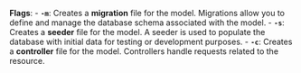 **Flags**:
    - **`-m`**: Creates a **migration** file for the model. Migrations allow you to define and manage the database schema associated with the model.
    - **`-s`**: Creates a **seeder** file for the model. A seeder is used to populate the database with initial data for testing or development purposes.
    - **`-c`**: Creates a **controller** file for the model. Controllers handle requests related to the resource.
